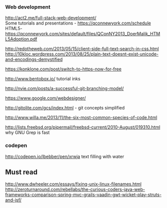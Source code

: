 ### Web development
http://act2.me/full-stack-web-development/  
Some tutorials and presentations - https://qconnewyork.com/schedule  
HTML5- https://qconnewyork.com/sites/default/files/QConNY2013_DoerMalik_HTML5Adoption.pdf  

http://redotheweb.com/2013/05/15/client-side-full-text-search-in-css.html  
http://10kloc.wordpress.com/2013/08/25/plain-text-doesnt-exist-unicode-and-encodings-demystified  

https://konklone.com/post/switch-to-https-now-for-free

http://www.bentobox.io/  tutorial inks  


http://nvie.com/posts/a-successful-git-branching-model/

https://www.google.com/webdesigner/

http://gitolite.com/gcs/index.html - git concepts simplified

http://www.willa.me/2013/11/the-six-most-common-species-of-code.html

http://lists.freebsd.org/pipermail/freebsd-current/2010-August/019310.html why GNU Grep is fast

### codepen

http://codepen.io/lbebber/pen/xrwja text filling with water

## Must read

http://www.dwheeler.com/essays/fixing-unix-linux-filenames.html  
http://zeroturnaround.com/rebellabs/the-curious-coders-java-web-frameworks-comparison-spring-mvc-grails-vaadin-gwt-wicket-play-struts-and-jsf/  

